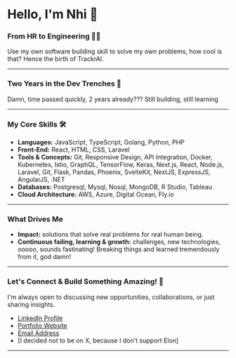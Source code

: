 # Hello, I'm Nhi 👋

### From HR to Engineering 👩‍💻

Use my own software building skill to solve my own problems, how cool is that? Hence the birth of TrackrAI.

---

### Two Years in the Dev Trenches 🚀

Damn, time passed quickly, 2 years already??? Still building, still learning

---

### My Core Skills 🛠️

* **Languages:** JavaScript, TypeScript, Golang, Python, PHP
* **Front-End:** React, HTML, CSS, Laravel
* **Tools & Concepts:** Git, Responsive Design, API Integration, Docker, Kubernetes, Istio, GraphQL, TensorFlow, Keras, Next.js, React, Node.js, Laravel, Git, Flask, Pandas, Phoenix,
SvelteKit, NextJS, ExpressJS, AngularJS, .NET
* **Databases:** Postgresql, Mysql, Nosql, MongoDB, R Studio, Tableau
* **Cloud Architecture:** AWS, Azure, Digital Ocean, Fly.io
---

### What Drives Me

* **Impact:** solutions that solve real problems for real human being.
* **Continuous failing, learning & growth:** challenges, new technologies, ooooo, sounds fastinating! Breaking things and learned tremendously from it, god damn!

---

### Let's Connect & Build Something Amazing! 🤝

I'm always open to discussing new opportunities, collaborations, or just sharing insights.

* [LinkedIn Profile](https://www.linkedin.com/in/nhi-nguyen-3309ba193/)
* [Portfolio Website ](https://www.nhi.today/)
* [Email Address](mailto:hotwebdev27@gmail.com)
* [I decided not to be on X, because I don't support Elon]

---
